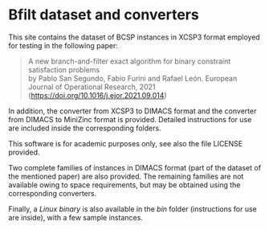 # Bfilt dataset and converters

This site contains the dataset of BCSP instances in XCSP3 format employed for testing in the following paper:

> A new branch-and-filter exact algorithm for binary constraint satisfaction problems  
by Pablo San Segundo, Fabio Furini and Rafael León. European Journal of Operational Research, 2021 (https://doi.org/10.1016/j.ejor.2021.09.014)

In addition, the converter from XCSP3 to DIMACS format and the converter from DIMACS to MiniZinc format is provided. Detailed instructions for use are included inside the corresponding folders.

This software is for academic purposes only, see also the file LICENSE  provided.

Two complete families of instances in DIMACS format (part of the dataset of the mentioned paper) are also provided. The remaining families are not available owing to space requirements, but may be obtained using the corresponding converters.

Finally, a *Linux binary* is also available in the *bin* folder (instructions for use are inside), with a few sample instances.
